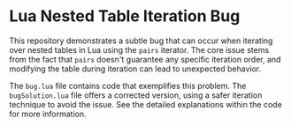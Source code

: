 # Lua Nested Table Iteration Bug

This repository demonstrates a subtle bug that can occur when iterating over nested tables in Lua using the `pairs` iterator.  The core issue stems from the fact that `pairs` doesn't guarantee any specific iteration order, and modifying the table during iteration can lead to unexpected behavior.

The `bug.lua` file contains code that exemplifies this problem.  The `bugSolution.lua` file offers a corrected version, using a safer iteration technique to avoid the issue.  See the detailed explanations within the code for more information.